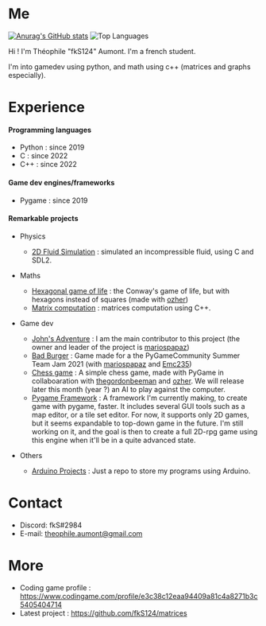 # Me

[![Anurag's GitHub stats](https://github-readme-stats.vercel.app/api?username=fkS124&theme=tokyonight)](https://github.com/anuraghazra/github-readme-stats)
![Top Languages](https://github-readme-stats.vercel.app/api/top-langs/?username=fkS124&show_icons=true&hide=css&theme=tokyonight)

Hi ! I'm Théophile "fkS124" Aumont. I'm a french student.

I'm into gamedev using python, and math using c++ (matrices and graphs especially). 

# Experience

#### Programming languages
- Python : since 2019
- C : since 2022
- C++ : since 2022

#### Game dev engines/frameworks
- Pygame : since 2019

#### Remarkable projects

* Physics
  - [2D Fluid Simulation](https://github.com/fkS124/2D-fluid-simulation) : simulated an incompressible fluid, using C and SDL2.

* Maths
  - [Hexagonal game of life](https://github.com/fkS124/game-of-life-remastered) : the Conway's game of life, but with hexagons instead of squares (made with [ozher](https://github.com/OZHER))
  - [Matrix computation](https://github.com/fkS124/matrices) : matrices computation using C++.

* Game dev
  - [John's Adventure](https://github.com/mariospapaz/JohnsAdventure) : I am the main contributor to this project (the owner and leader of the project is [mariospapaz](https://github.com/mariospapaz))
  - [Bad Burger](https://github.com/fkS124/Bad-Burger) : Game made for a the PyGameCommunity Summer Team Jam 2021 (with [mariospapaz](https://github.com/mariospapaz) and [Emc235](https://github.com/Emc2356))
  - [Chess game](https://github.com/thegordonbeeman/py-chess) : A simple chess game, made with PyGame in collaboaration with [thegordonbeeman](https://github.com/thegordonbeeman) and [ozher](https://github.com/OZHER). We will release later this month (year ?) an AI to play against the computer.
  - [Pygame Framework](https://github.com/fkS124/Pygame-Engine) : A framework I'm currently making, to create game with pygame, faster. It includes several GUI tools such as a map editor, or a tile set editor. For now, it supports only 2D games, but it seems expandable to top-down game in the future. I'm still working on it, and the goal is then to create a full 2D-rpg game using this engine when it'll be in a quite advanced state.

* Others
  - [Arduino Projects](https://github.com/fkS124/Arduino-Projects) : Just a repo to store my programs using Arduino.

# Contact
- Discord: fkS#2984
- E-mail: theophile.aumont@gmail.com

# More
- Coding game profile : https://www.codingame.com/profile/e3c38c12eaa94409a81c4a8271b3c5405404714
- Latest project : https://github.com/fkS124/matrices
